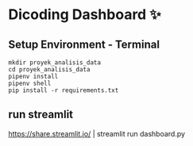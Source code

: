 # Dicoding Dashboard ✨

## Setup Environment - Terminal
```
mkdir proyek_analisis_data
cd proyek_analisis_data
pipenv install
pipenv shell
pip install -r requirements.txt
```
## run streamlit
https://share.streamlit.io/
|
streamlit run dashboard.py

